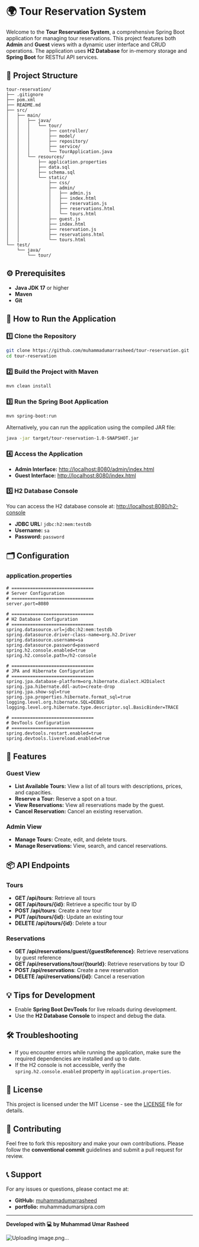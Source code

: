 
# 🌍 Tour Reservation System

Welcome to the **Tour Reservation System**, a comprehensive Spring Boot application for managing tour reservations. This project features both **Admin** and **Guest** views with a dynamic user interface and CRUD operations. The application uses **H2 Database** for in-memory storage and **Spring Boot** for RESTful API services.

## 📂 Project Structure

```plaintext
tour-reservation/
├── .gitignore
├── pom.xml
├── README.md
├── src/
│   ├── main/
│   │   ├── java/
│   │   │   └── tour/
│   │   │       ├── controller/
│   │   │       ├── model/
│   │   │       ├── repository/
│   │   │       ├── service/
│   │   │       └── TourApplication.java
│   │   └── resources/
│   │       ├── application.properties
│   │       ├── data.sql
│   │       ├── schema.sql
│   │       └── static/
│   │           ├── css/
│   │           ├── admin/
│   │           │   ├── admin.js
│   │           │   ├── index.html
│   │           │   ├── reservation.js
│   │           │   ├── reservations.html
│   │           │   └── tours.html
│   │           ├── guest.js
│   │           ├── index.html
│   │           ├── reservation.js
│   │           ├── reservations.html
│   │           └── tours.html
└── test/
    └── java/
        └── tour/
```

## ⚙️ Prerequisites

- **Java JDK 17** or higher
- **Maven**
- **Git**

## 🚀 How to Run the Application

### 1️⃣ Clone the Repository

```bash
git clone https://github.com/muhammadumarrasheed/tour-reservation.git
cd tour-reservation
```

### 2️⃣ Build the Project with Maven

```bash
mvn clean install
```

### 3️⃣ Run the Spring Boot Application

```bash
mvn spring-boot:run
```

Alternatively, you can run the application using the compiled JAR file:

```bash
java -jar target/tour-reservation-1.0-SNAPSHOT.jar
```

### 4️⃣ Access the Application

- **Admin Interface:** [http://localhost:8080/admin/index.html](http://localhost:8080/admin/index.html)
- **Guest Interface:** [http://localhost:8080/index.html](http://localhost:8080/index.html)

### 5️⃣ H2 Database Console

You can access the H2 database console at: [http://localhost:8080/h2-console](http://localhost:8080/h2-console)

- **JDBC URL:** `jdbc:h2:mem:testdb`
- **Username:** `sa`
- **Password:** `password`

## 🗂️ Configuration

### application.properties

```properties
# ===============================
# Server Configuration
# ===============================
server.port=8080

# ===============================
# H2 Database Configuration
# ===============================
spring.datasource.url=jdbc:h2:mem:testdb
spring.datasource.driver-class-name=org.h2.Driver
spring.datasource.username=sa
spring.datasource.password=password
spring.h2.console.enabled=true
spring.h2.console.path=/h2-console

# ===============================
# JPA and Hibernate Configuration
# ===============================
spring.jpa.database-platform=org.hibernate.dialect.H2Dialect
spring.jpa.hibernate.ddl-auto=create-drop
spring.jpa.show-sql=true
spring.jpa.properties.hibernate.format_sql=true
logging.level.org.hibernate.SQL=DEBUG
logging.level.org.hibernate.type.descriptor.sql.BasicBinder=TRACE

# ===============================
# DevTools Configuration
# ===============================
spring.devtools.restart.enabled=true
spring.devtools.livereload.enabled=true
```

## 📜 Features

### Guest View

- **List Available Tours:** View a list of all tours with descriptions, prices, and capacities.
- **Reserve a Tour:** Reserve a spot on a tour.
- **View Reservations:** View all reservations made by the guest.
- **Cancel Reservation:** Cancel an existing reservation.

### Admin View

- **Manage Tours:** Create, edit, and delete tours.
- **Manage Reservations:** View, search, and cancel reservations.

## 📦 API Endpoints

### Tours

- **GET /api/tours**: Retrieve all tours
- **GET /api/tours/{id}**: Retrieve a specific tour by ID
- **POST /api/tours**: Create a new tour
- **PUT /api/tours/{id}**: Update an existing tour
- **DELETE /api/tours/{id}**: Delete a tour

### Reservations

- **GET /api/reservations/guest/{guestReference}**: Retrieve reservations by guest reference
- **GET /api/reservations/tour/{tourId}**: Retrieve reservations by tour ID
- **POST /api/reservations**: Create a new reservation
- **DELETE /api/reservations/{id}**: Cancel a reservation

## 💡 Tips for Development

- Enable **Spring Boot DevTools** for live reloads during development.
- Use the **H2 Database Console** to inspect and debug the data.

## 🛠️ Troubleshooting

- If you encounter errors while running the application, make sure the required dependencies are installed and up to date.
- If the H2 console is not accessible, verify the `spring.h2.console.enabled` property in `application.properties`.

## 📄 License

This project is licensed under the MIT License - see the [LICENSE](LICENSE) file for details.

## 🤝 Contributing

Feel free to fork this repository and make your own contributions. Please follow the **conventional commit** guidelines and submit a pull request for review.

## 📞 Support

For any issues or questions, please contact me at:

- **GitHub:** [muhammadumarrasheed](https://github.com/muhammadumarrasheed)
- **portfolio:** muhammadumarsipra.com

---

**Developed with 💻 by Muhammad Umar Rasheed**

![Uploading image.png…]()
